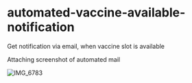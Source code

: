 # automated-vaccine-available-notification
Get notification via email, when vaccine slot is available

Attaching screenshot of automated mail

![IMG_6783](https://user-images.githubusercontent.com/49916415/132714341-8607010c-2448-4d99-92c7-68e89c1ed5ba.jpg)
